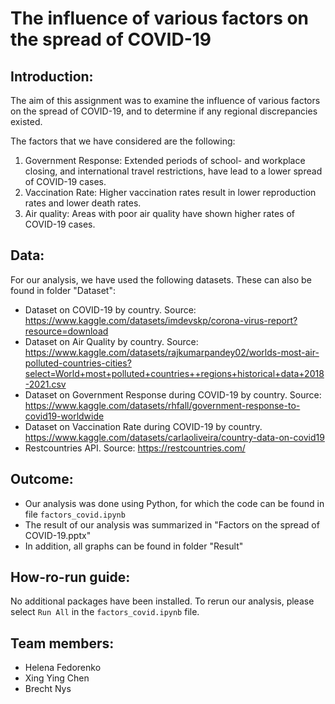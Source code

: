 # The influence of various factors on the spread of COVID-19

## Introduction:

The aim of this assignment was to examine the influence of various factors on the spread of COVID-19, and to determine if any regional discrepancies existed. 

The factors that we have considered are the following:
1. Government Response: Extended periods of school- and workplace closing, and international travel restrictions, have lead to a lower spread of COVID-19 cases.
2. Vaccination Rate: Higher vaccination rates result in lower reproduction rates and lower death rates.   
3. Air quality: Areas with poor air quality have shown higher rates of COVID-19 cases.

## Data:

For our analysis, we have used the following datasets. These can also be found in folder "Dataset":
- Dataset on COVID-19 by country. Source: https://www.kaggle.com/datasets/imdevskp/corona-virus-report?resource=download
- Dataset on Air Quality by country. Source: https://www.kaggle.com/datasets/rajkumarpandey02/worlds-most-air-polluted-countries-cities?select=World+most+polluted+countries++regions+historical+data+2018-2021.csv
- Dataset on Government Response during COVID-19 by country. Source: https://www.kaggle.com/datasets/rhfall/government-response-to-covid19-worldwide
- Dataset on Vaccination Rate during COVID-19 by country. https://www.kaggle.com/datasets/carlaoliveira/country-data-on-covid19
- Restcountries API. Source: https://restcountries.com/

## Outcome:

- Our analysis was done using Python, for which the code can be found in file `factors_covid.ipynb`
- The result of our analysis was summarized in "Factors on the spread of COVID-19.pptx"
- In addition, all graphs can be found in folder "Result"

## How-ro-run guide:

No additional packages have been installed. To rerun our analysis, please select `Run All` in the `factors_covid.ipynb` file. 

## Team members:

- Helena Fedorenko
- Xing Ying Chen
- Brecht Nys

